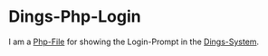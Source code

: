 # Dings-Php-Login

I am a [Php-File](404.md) for showing the Login-Prompt in the [Dings-System](300000007.md).
